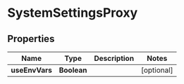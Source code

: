 # SystemSettingsProxy

## Properties
Name | Type | Description | Notes
------------ | ------------- | ------------- | -------------
**useEnvVars** | **Boolean** |  |  [optional]
